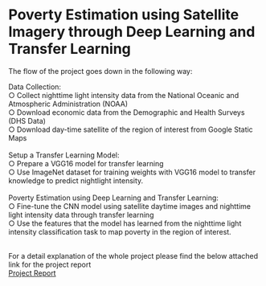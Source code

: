 # Poverty Estimation using Satellite Imagery through Deep Learning and Transfer Learning



The flow of the project goes down in the following way:<br/>

Data Collection: <br/>
  ○ Collect nighttime light intensity data from the National Oceanic and
    Atmospheric Administration (NOAA)<br/>
  ○ Download economic data from the Demographic and Health Surveys
    (DHS Data)<br/>
  ○ Download day-time satellite of the region of interest from Google
    Static Maps<br/><br/>
Setup a Transfer Learning Model:<br/>
  ○ Prepare a VGG16 model for transfer learning<br/>
  ○ Use ImageNet dataset for training weights with VGG16 model to
    transfer knowledge to predict nightlight intensity.<br/><br/>
Poverty Estimation using Deep Learning and Transfer Learning:<br/>
  ○ Fine-tune the CNN model using satellite daytime images and
    nighttime light intensity data through transfer learning<br/>
  ○ Use the features that the model has learned from the nighttime light
    intensity classification task to map poverty in the region of interest.<br/><br/>

For a detail explanation of the whole project please find the below attached link for the project report<br/>
[Project Report](https://drive.google.com/file/d/1UbffLKdWzYwtPKAT17F4lN2liDuvqOQ0/view?usp=sharing)
